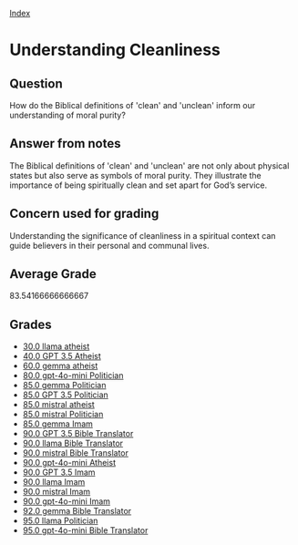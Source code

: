
[Index](../../index.md)
# Understanding Cleanliness
## Question
How do the Biblical definitions of 'clean' and 'unclean' inform our understanding of moral purity?

## Answer from notes
The Biblical definitions of 'clean' and 'unclean' are not only about physical states but also serve as symbols of moral purity. They illustrate the importance of being spiritually clean and set apart for God’s service.

## Concern used for grading
Understanding the significance of cleanliness in a spiritual context can guide believers in their personal and communal lives.

## Average Grade
83.54166666666667

## Grades
 * [30.0 llama atheist](../answers/llama_atheist/Understanding_Cleanliness.md)
 * [40.0 GPT 3.5 Atheist](../answers/GPT_3.5_Atheist/Understanding_Cleanliness.md)
 * [60.0 gemma atheist](../answers/gemma_atheist/Understanding_Cleanliness.md)
 * [80.0 gpt-4o-mini Politician](../answers/gpt-4o-mini_Politician/Understanding_Cleanliness.md)
 * [85.0 gemma Politician](../answers/gemma_Politician/Understanding_Cleanliness.md)
 * [85.0 GPT 3.5 Politician](../answers/GPT_3.5_Politician/Understanding_Cleanliness.md)
 * [85.0 mistral atheist](../answers/mistral_atheist/Understanding_Cleanliness.md)
 * [85.0 mistral Politician](../answers/mistral_Politician/Understanding_Cleanliness.md)
 * [85.0 gemma Imam](../answers/gemma_Imam/Understanding_Cleanliness.md)
 * [90.0 GPT 3.5 Bible Translator](../answers/GPT_3.5_Bible_Translator/Understanding_Cleanliness.md)
 * [90.0 llama Bible Translator](../answers/llama_Bible_Translator/Understanding_Cleanliness.md)
 * [90.0 mistral Bible Translator](../answers/mistral_Bible_Translator/Understanding_Cleanliness.md)
 * [90.0 gpt-4o-mini Atheist](../answers/gpt-4o-mini_Atheist/Understanding_Cleanliness.md)
 * [90.0 GPT 3.5 Imam](../answers/GPT_3.5_Imam/Understanding_Cleanliness.md)
 * [90.0 llama Imam](../answers/llama_Imam/Understanding_Cleanliness.md)
 * [90.0 mistral Imam](../answers/mistral_Imam/Understanding_Cleanliness.md)
 * [90.0 gpt-4o-mini Imam](../answers/gpt-4o-mini_Imam/Understanding_Cleanliness.md)
 * [92.0 gemma Bible Translator](../answers/gemma_Bible_Translator/Understanding_Cleanliness.md)
 * [95.0 llama Politician](../answers/llama_Politician/Understanding_Cleanliness.md)
 * [95.0 gpt-4o-mini Bible Translator](../answers/gpt-4o-mini_Bible_Translator/Understanding_Cleanliness.md)
